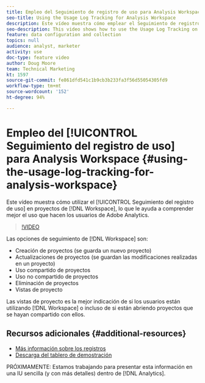 ```yaml
---
title: Empleo del Seguimiento de registro de uso para Analysis Workspace
seo-title: Using the Usage Log Tracking for Analysis Workspace
description: Este vídeo muestra cómo emplear el Seguimiento de registro de uso en proyectos de Workspace, lo que le ayuda a comprender mejor el uso que hacen los usuarios de Adobe Analytics.
seo-description: This video shows how to use the Usage Log Tracking on Workspace projects, which can help you better understand your users’ usage of Adobe Analytics.
feature: data configuration and collection
topics: null
audience: analyst, marketer
activity: use
doc-type: feature video
author: Doug Moore
team: Technical Marketing
kt: 1597
source-git-commit: fe861dfd541c1b9cb3b233fa3f56d55054305fd9
workflow-type: tm+mt
source-wordcount: '152'
ht-degree: 94%

---
```



# Empleo del [!UICONTROL Seguimiento del registro de uso] para Analysis Workspace {#using-the-usage-log-tracking-for-analysis-workspace}

Este vídeo muestra cómo utilizar el [!UICONTROL Seguimiento del registro de uso] en proyectos de [!DNL Workspace], lo que le ayuda a comprender mejor el uso que hacen los usuarios de Adobe Analytics.

>[!VIDEO](https://video.tv.adobe.com/v/22922/?quality=12)

Las opciones de seguimiento de [!DNL Workspace] son:

* Creación de proyectos (se guarda un nuevo proyecto)
* Actualizaciones de proyectos (se guardan las modificaciones realizadas en un proyecto)
* Uso compartido de proyectos
* Uso no compartido de proyectos
* Eliminación de proyectos
* Vistas de proyecto

Las vistas de proyecto es la mejor indicación de si los usuarios están utilizando [!DNL Workspace] o incluso de si están abriendo proyectos que se hayan compartido con ellos.

## Recursos adicionales {#additional-resources}

* [Más información sobre los registros](https://experienceleague.adobe.com/docs/analytics/admin/admin-tools/logs.html?lang=en)
* [Descarga del tablero de demostración](https://adobe.ly/2ygP5ws)

PRÓXIMAMENTE: Estamos trabajando para presentar esta información en una IU sencilla (y con más detalles) dentro de [!DNL Analytics].
